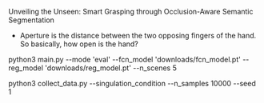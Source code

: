 Unveiling the Unseen: Smart Grasping through Occlusion-Aware Semantic Segmentation

- Aperture is the distance between the two opposing fingers of the hand. So basically, how open is the hand?

python3 main.py --mode 'eval' --fcn_model 'downloads/fcn_model.pt' --reg_model 'downloads/reg_model.pt' --n_scenes 5

python3 collect_data.py --singulation_condition --n_samples 10000 --seed 1